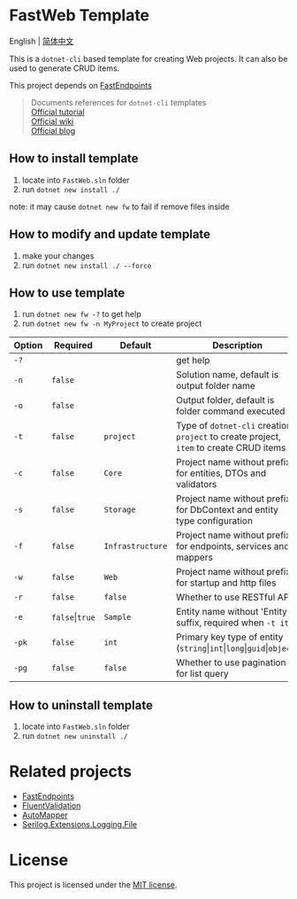 # FastWeb Template
English | [简体中文](README_CN.md)

This is a `dotnet-cli` based template for creating Web projects. It can also be used to generate CRUD items.

This project depends on [FastEndpoints](https://github.com/FastEndpoints/FastEndpoints)

> Documents references for `dotnet-cli` templates  
> [Official tutorial](https://learn.microsoft.com/zh-cn/dotnet/core/tutorials/cli-templates-create-item-template)  
> [Official wiki](https://github.com/dotnet/templating/wiki/Reference-for-template.json)  
> [Official blog](https://devblogs.microsoft.com/dotnet/how-to-create-your-own-templates-for-dotnet-new/)  


## How to install template

1. locate into `FastWeb.sln` folder
2. run `dotnet new install ./`

note: it may cause `dotnet new fw` to fail if remove files inside


## How to modify and update template

1. make your changes
2. run `dotnet new install ./ --force`


## How to use template

1. run `dotnet new fw -?` to get help
2. run `dotnet new fw -n MyProject` to create project

| Option | Required | Default | Description |
| --- | --- | --- | --- |
| `-?` | | | get help |
| `-n` | `false` | | Solution name, default is output folder name |
| `-o` | `false` | | Output folder, default is folder command executed |
| `-t` | `false` | `project` | Type of `dotnet-cli` creation, `project` to create project, `item` to create CRUD items |
| `-c` | `false` | `Core` | Project name without prefix for entities, DTOs and validators |
| `-s` | `false` | `Storage` | Project name without prefix for DbContext and entity type configuration |
| `-f` | `false` | `Infrastructure` | Project name without prefix for endpoints, services and mappers |
| `-w` | `false` | `Web` | Project name without prefix for startup and http files |
| `-r` | `false` | `false` | Whether to use RESTful API |
| `-e` | `false`\|`true` | `Sample` | Entity name without 'Entity' suffix, required when `-t item` |
| `-pk` | `false` | `int` | Primary key type of entity (`string`\|`int`\|`long`\|`guid`\|`object`) |
| `-pg` | `false` | `false` | Whether to use pagination for list query |

## How to uninstall template

1. locate into `FastWeb.sln` folder
2. run `dotnet new uninstall ./`


# Related projects

- [FastEndpoints](https://github.com/FastEndpoints/FastEndpoints)
- [FluentValidation](https://github.com/FluentValidation/FluentValidation)
- [AutoMapper](https://github.com/AutoMapper/AutoMapper)
- [Serilog.Extensions.Logging.File](https://github.com/serilog/serilog-extensions-logging-file)


# License

This project is licensed under the [MIT license](LICENSE).
